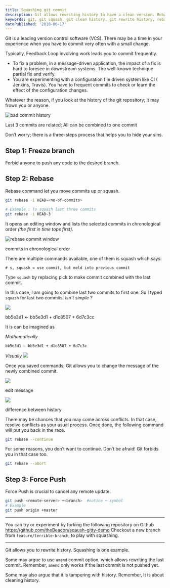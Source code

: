 ```yaml
---
title: Squashing git commit
description: Git allows rewriting history to have a clean version. Rebase command that enables you to clean up the frequents commits by offering to squash.
keywords: git, git squash, git clean history, git rewrite history, rebase, squash commit
datePublished: '2018-06-17'
---
```


Git is a leading version control software (VCS). There may be a time in your experience when you have to commit very often with a small change.

Typically, Feedback Loop involving work leads you to commit frequently.

- To fix a problem, in a message-driven application, the impact of a fix is hard to foresee in downstream systems. The well-known technique partial fix and verify.
- You are experimenting with a configuration file driven system like CI ( Jenkins, Travis). You have to frequent commits to check or learn the effect of the configuration changes.

Whatever the reason, if you look at the history of the git repository; it may frown you or anyone.

![bad commit history](https://miro.medium.com/max/2732/1*jX0ARIpb2YAp0vZfIo_PhA.png)

<figcaption>Last 3 commits are related; All can be combined to one commit</figcaption>

Don’t worry; there is a three-steps process that helps you to hide your sins.

## Step 1: Freeze branch

Forbid anyone to push any code to the desired branch.

## Step 2: Rebase

Rebase command let you move commits up or squash.

```sh
git rebase -i HEAD~<no-of-commits>

# Example : To squash last three commits
git rebase -i HEAD~3
```

It opens an editing window and lists the selected commits in chronological order _(the first in time tops first)_.

![rebase commit window](https://miro.medium.com/max/2732/1*lsrZWMPflYbATUqFvRDvrw.png)

<figcaption>commits in chronological order</figcaption>

There are multiple commands available, one of them is squash which says:

```
# s, squash = use commit, but meld into previous commit
```

Type `squash` by replacing pick to make commit combined with the last commit.

In this case, I am going to combine last two commits to first one. So I typed `squash` for last two commits. _Isn't simple ?_

![](https://cdn-images-1.medium.com/max/2400/1*TtZNXAnD73AbE7ULCMTKSA.png)

<figcaption>bb5e3d1 ← bb5e3d1 + d1c8507 + 6d7c3cc</figcaption>

It is can be imagined as

_Mathematically_

```
bb5e3d1 ← bb5e3d1 + d1c8507 + 6d7c3c
```

_Visually_
![](https://cdn-images-1.medium.com/max/2400/1*UnFBSTQ31jzg0ryyHlvMHQ.png)

Once you saved commands, Git allows you to change the message of the newly combined commit.

![](https://cdn-images-1.medium.com/max/2400/1*s19RhFyIKJLp0hQmIekraw.png)

<figcaption>edit message</figcaption>

![](https://cdn-images-1.medium.com/max/2400/1*T64kb-Pax5rXiih1DDmVrw.png)

<figcaption>difference between history</figcaption>

There may be chances that you may come across conflicts. In that case, resolve conflicts as your usual process. Once done, the following command will put you back in the race.

```sh
git rebase --continue
```

For some reasons, you don’t want to continue. Don’t be afraid! Git forbids you in that case too.

```sh
git rebase --abort
```

## Step 3: Force Push

Force Push is crucial to cancel any remote update.

```sh
git push <remote-server> +<branch>  #notice + symbol
# Example
git push origin +master
```

---

You can try or experiment by forking the following repository on Github
https://github.com/theBeacon/sqaush-gitty-demo
Checkout a new branch from `feature/terrible-branch`, to play with squashing.

---

Git allows you to rewrite history. Squashing is one example.

Some may argue to use `amend` commit option, which allows rewriting the last commit. Remember, `amend` only works if the last commit is not pushed yet.

Some may also argue that it is tampering with history. Remember, It is about cleaning history.
